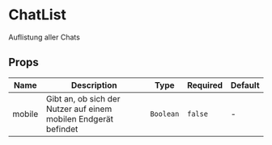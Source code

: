 # ChatList

Auflistung aller Chats

## Props

<!-- @vuese:ChatList:props:start -->
|Name|Description|Type|Required|Default|
|---|---|---|---|---|
|mobile|Gibt an, ob sich der Nutzer auf einem mobilen Endgerät befindet|`Boolean`|`false`|-|

<!-- @vuese:ChatList:props:end -->


